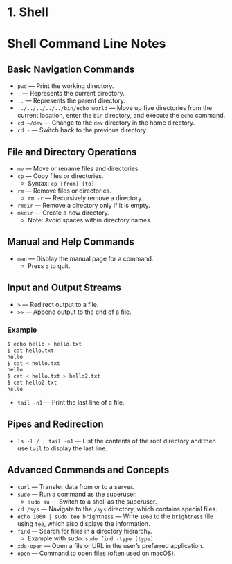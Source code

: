 # 1. Shell

# Shell Command Line Notes

## Basic Navigation Commands

- `pwd` — Print the working directory.
- `.` — Represents the current directory.
- `..` — Represents the parent directory.
- `../../../../../bin/echo world` — Move up five directories from the current location, enter the `bin` directory, and execute the `echo` command.
- `cd ~/dev` — Change to the `dev` directory in the home directory.
- `cd -` — Switch back to the previous directory.

## File and Directory Operations

- `mv` — Move or rename files and directories.
- `cp` — Copy files or directories.
    - Syntax: `cp [from] [to]`
- `rm` — Remove files or directories.
    - `rm -r` — Recursively remove a directory.
- `rmdir` — Remove a directory only if it is empty.
- `mkdir` — Create a new directory.
    - Note: Avoid spaces within directory names.

## Manual and Help Commands

- `man` — Display the manual page for a command.
    - Press `q` to quit.

## Input and Output Streams

- `>` — Redirect output to a file.
- `>>` — Append output to the end of a file.

### Example

```bash
$ echo hello > hello.txt
$ cat hello.txt
hello
$ cat < hello.txt
hello
$ cat < hello.txt > hello2.txt
$ cat hello2.txt
hello

```

- `tail -n1` — Print the last line of a file.

## Pipes and Redirection

- `ls -l / | tail -n1` — List the contents of the root directory and then use `tail` to display the last line.

## Advanced Commands and Concepts

- `curl` — Transfer data from or to a server.
- `sudo` — Run a command as the superuser.
    - `sudo su` — Switch to a shell as the superuser.
- `cd /sys` — Navigate to the `/sys` directory, which contains special files.
- `echo 1060 | sudo tee brightness` — Write `1060` to the `brightness` file using `tee`, which also displays the information.
- `find` — Search for files in a directory hierarchy.
    - Example with sudo: `sudo find -type [type]`
- `xdg-open` — Open a file or URL in the user’s preferred application.
- `open` — Command to open files (often used on macOS).